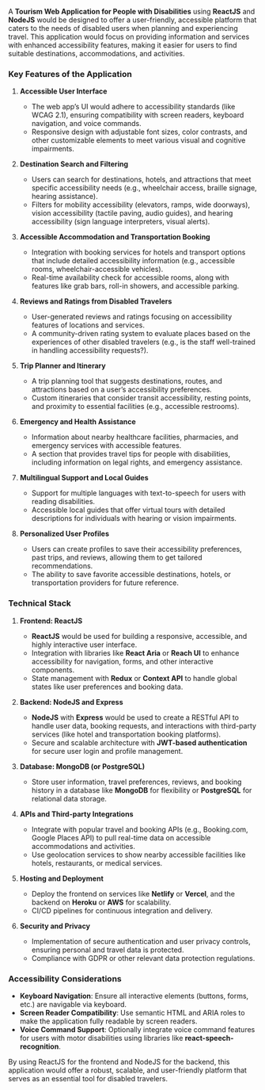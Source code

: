 A **Tourism Web Application for People with Disabilities** using **ReactJS** and **NodeJS** would be designed to offer a user-friendly, accessible platform that caters to the needs of disabled users when planning and experiencing travel. This application would focus on providing information and services with enhanced accessibility features, making it easier for users to find suitable destinations, accommodations, and activities.

### Key Features of the Application

1. **Accessible User Interface**
   - The web app’s UI would adhere to accessibility standards (like WCAG 2.1), ensuring compatibility with screen readers, keyboard navigation, and voice commands.
   - Responsive design with adjustable font sizes, color contrasts, and other customizable elements to meet various visual and cognitive impairments.

2. **Destination Search and Filtering**
   - Users can search for destinations, hotels, and attractions that meet specific accessibility needs (e.g., wheelchair access, braille signage, hearing assistance).
   - Filters for mobility accessibility (elevators, ramps, wide doorways), vision accessibility (tactile paving, audio guides), and hearing accessibility (sign language interpreters, visual alerts).

3. **Accessible Accommodation and Transportation Booking**
   - Integration with booking services for hotels and transport options that include detailed accessibility information (e.g., accessible rooms, wheelchair-accessible vehicles).
   - Real-time availability check for accessible rooms, along with features like grab bars, roll-in showers, and accessible parking.

4. **Reviews and Ratings from Disabled Travelers**
   - User-generated reviews and ratings focusing on accessibility features of locations and services.
   - A community-driven rating system to evaluate places based on the experiences of other disabled travelers (e.g., is the staff well-trained in handling accessibility requests?).

5. **Trip Planner and Itinerary**
   - A trip planning tool that suggests destinations, routes, and attractions based on a user’s accessibility preferences.
   - Custom itineraries that consider transit accessibility, resting points, and proximity to essential facilities (e.g., accessible restrooms).

6. **Emergency and Health Assistance**
   - Information about nearby healthcare facilities, pharmacies, and emergency services with accessible features.
   - A section that provides travel tips for people with disabilities, including information on legal rights, and emergency assistance.

7. **Multilingual Support and Local Guides**
   - Support for multiple languages with text-to-speech for users with reading disabilities.
   - Accessible local guides that offer virtual tours with detailed descriptions for individuals with hearing or vision impairments.

8. **Personalized User Profiles**
   - Users can create profiles to save their accessibility preferences, past trips, and reviews, allowing them to get tailored recommendations.
   - The ability to save favorite accessible destinations, hotels, or transportation providers for future reference.

### Technical Stack

1. **Frontend: ReactJS**
   - **ReactJS** would be used for building a responsive, accessible, and highly interactive user interface.
   - Integration with libraries like **React Aria** or **Reach UI** to enhance accessibility for navigation, forms, and other interactive components.
   - State management with **Redux** or **Context API** to handle global states like user preferences and booking data.

2. **Backend: NodeJS and Express**
   - **NodeJS** with **Express** would be used to create a RESTful API to handle user data, booking requests, and interactions with third-party services (like hotel and transportation booking platforms).
   - Secure and scalable architecture with **JWT-based authentication** for secure user login and profile management.

3. **Database: MongoDB (or PostgreSQL)**
   - Store user information, travel preferences, reviews, and booking history in a database like **MongoDB** for flexibility or **PostgreSQL** for relational data storage.

4. **APIs and Third-party Integrations**
   - Integrate with popular travel and booking APIs (e.g., Booking.com, Google Places API) to pull real-time data on accessible accommodations and activities.
   - Use geolocation services to show nearby accessible facilities like hotels, restaurants, or medical services.

5. **Hosting and Deployment**
   - Deploy the frontend on services like **Netlify** or **Vercel**, and the backend on **Heroku** or **AWS** for scalability.
   - CI/CD pipelines for continuous integration and delivery.

6. **Security and Privacy**
   - Implementation of secure authentication and user privacy controls, ensuring personal and travel data is protected.
   - Compliance with GDPR or other relevant data protection regulations.

### Accessibility Considerations

- **Keyboard Navigation**: Ensure all interactive elements (buttons, forms, etc.) are navigable via keyboard.
- **Screen Reader Compatibility**: Use semantic HTML and ARIA roles to make the application fully readable by screen readers.
- **Voice Command Support**: Optionally integrate voice command features for users with motor disabilities using libraries like **react-speech-recognition**.
  
By using ReactJS for the frontend and NodeJS for the backend, this application would offer a robust, scalable, and user-friendly platform that serves as an essential tool for disabled travelers.
